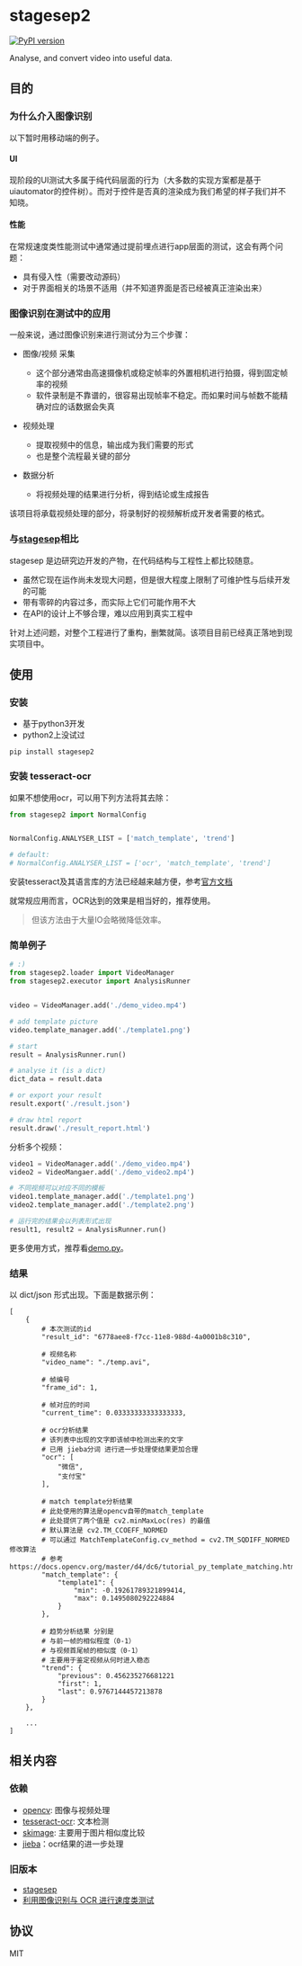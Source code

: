 # stagesep2

[![PyPI version](https://badge.fury.io/py/stagesep2.svg)](https://badge.fury.io/py/stagesep2)

Analyse, and convert video into useful data.

## 目的

### 为什么介入图像识别

以下暂时用移动端的例子。

#### UI

现阶段的UI测试大多属于纯代码层面的行为（大多数的实现方案都是基于uiautomator的控件树）。而对于控件是否真的渲染成为我们希望的样子我们并不知晓。

#### 性能

在常规速度类性能测试中通常通过提前埋点进行app层面的测试，这会有两个问题：

- 具有侵入性（需要改动源码）
- 对于界面相关的场景不适用（并不知道界面是否已经被真正渲染出来）

### 图像识别在测试中的应用

一般来说，通过图像识别来进行测试分为三个步骤：

- 图像/视频 采集
    - 这个部分通常由高速摄像机或稳定帧率的外置相机进行拍摄，得到固定帧率的视频
    - 软件录制是不靠谱的，很容易出现帧率不稳定。而如果时间与帧数不能精确对应的话数据会失真

- 视频处理
    - 提取视频中的信息，输出成为我们需要的形式
    - 也是整个流程最关键的部分

- 数据分析
    - 将视频处理的结果进行分析，得到结论或生成报告

该项目将承载视频处理的部分，将录制好的视频解析成开发者需要的格式。

### 与[stagesep](https://github.com/williamfzc/stagesep)相比

stagesep 是边研究边开发的产物，在代码结构与工程性上都比较随意。

- 虽然它现在运作尚未发现大问题，但是很大程度上限制了可维护性与后续开发的可能
- 带有零碎的内容过多，而实际上它们可能作用不大
- 在API的设计上不够合理，难以应用到真实工程中

针对上述问题，对整个工程进行了重构，删繁就简。该项目目前已经真正落地到现实项目中。

## 使用

### 安装

- 基于python3开发
- python2上没试过

```
pip install stagesep2
```

### 安装 tesseract-ocr

如果不想使用ocr，可以用下列方法将其去除：

```python
from stagesep2 import NormalConfig


NormalConfig.ANALYSER_LIST = ['match_template', 'trend']

# default:
# NormalConfig.ANALYSER_LIST = ['ocr', 'match_template', 'trend']
```

安装tesseract及其语言库的方法已经越来越方便，参考[官方文档](https://github.com/tesseract-ocr/tesseract/wiki)

就常规应用而言，OCR达到的效果是相当好的，推荐使用。

> 但该方法由于大量IO会略微降低效率。

### 简单例子

```python
# :)
from stagesep2.loader import VideoManager
from stagesep2.executor import AnalysisRunner


video = VideoManager.add('./demo_video.mp4')

# add template picture
video.template_manager.add('./template1.png')

# start
result = AnalysisRunner.run()

# analyse it (is a dict)
dict_data = result.data

# or export your result
result.export('./result.json')

# draw html report
result.draw('./result_report.html')
```

分析多个视频：

```python
video1 = VideoManager.add('./demo_video.mp4')
video2 = VideoMangaer.add('./demo_video2.mp4')

# 不同视频可以对应不同的模板
video1.template_manager.add('./template1.png')
video2.template_manager.add('./template2.png')

# 运行完的结果会以列表形式出现
result1, result2 = AnalysisRunner.run()
```

更多使用方式，推荐看[demo.py](demo.py)。

### 结果

以 dict/json 形式出现。下面是数据示例：

```
[
    {
        # 本次测试的id
        "result_id": "6778aee8-f7cc-11e8-988d-4a0001b8c310",

        # 视频名称
        "video_name": "./temp.avi",

        # 帧编号
        "frame_id": 1,

        # 帧对应的时间
        "current_time": 0.03333333333333333,

        # ocr分析结果
        # 该列表中出现的文字即该帧中检测出来的文字
        # 已用 jieba分词 进行进一步处理使结果更加合理
        "ocr": [
            "微信",
            "支付宝"
        ],

        # match template分析结果
        # 此处使用的算法是opencv自带的match_template
        # 此处提供了两个值是 cv2.minMaxLoc(res) 的最值
        # 默认算法是 cv2.TM_CCOEFF_NORMED
        # 可以通过 MatchTemplateConfig.cv_method = cv2.TM_SQDIFF_NORMED 修改算法
        # 参考 https://docs.opencv.org/master/d4/dc6/tutorial_py_template_matching.html
        "match_template": {
            "template1": {
                "min": -0.19261789321899414,
                "max": 0.1495080292224884
            }
        },

        # 趋势分析结果 分别是
        # 与前一帧的相似程度（0-1）
        # 与视频首尾帧的相似度（0-1）
        # 主要用于鉴定视频从何时进入稳态
        "trend": {
            "previous": 0.456235276681221
            "first": 1,
            "last": 0.9767144457213878
        }
    },

    ...
]
```

## 相关内容

### 依赖

- [opencv](https://opencv-python-tutroals.readthedocs.io/en/latest/py_tutorials/py_tutorials.html): 图像与视频处理
- [tesseract-ocr](https://github.com/tesseract-ocr/tesseract/wiki/Downloads): 文本检测
- [skimage](https://github.com/scikit-image/scikit-image): 主要用于图片相似度比较
- [jieba](https://github.com/fxsjy/jieba)：ocr结果的进一步处理

### 旧版本

- [stagesep](https://github.com/williamfzc/stagesep)
- [利用图像识别与 OCR 进行速度类测试](https://testerhome.com/topics/16063)

## 协议

MIT
